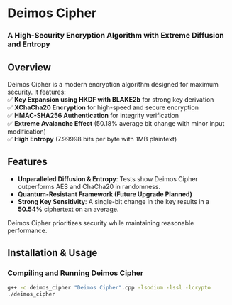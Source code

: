 # Deimos Cipher  
### A High-Security Encryption Algorithm with Extreme Diffusion and Entropy  

## Overview  
Deimos Cipher is a modern encryption algorithm designed for maximum security. It features:  
✅ **Key Expansion using HKDF with BLAKE2b** for strong key derivation  
✅ **XChaCha20 Encryption** for high-speed and secure encryption  
✅ **HMAC-SHA256 Authentication** for integrity verification  
✅ **Extreme Avalanche Effect** (50.18% average bit change with minor input modification)  
✅ **High Entropy** (7.99998 bits per byte with 1MB plaintext)  

## Features  
- **Unparalleled Diffusion & Entropy**: Tests show Deimos Cipher outperforms AES and ChaCha20 in randomness.  
- **Quantum-Resistant Framework (Future Upgrade Planned)**  
- **Strong Key Sensitivity**: A single-bit change in the key results in a **50.54%** ciphertext on an average.  

Deimos Cipher prioritizes security while maintaining reasonable performance.  

## Installation & Usage  
### Compiling and Running Deimos Cipher  
```bash
g++ -o deimos_cipher "Deimos Cipher".cpp -lsodium -lssl -lcrypto
./deimos_cipher


